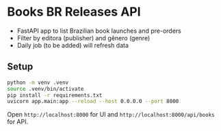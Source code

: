 # Books BR Releases API

- FastAPI app to list Brazilian book launches and pre-orders
- Filter by editora (publisher) and gênero (genre)
- Daily job (to be added) will refresh data

## Setup

```bash
python -m venv .venv
source .venv/bin/activate
pip install -r requirements.txt
uvicorn app.main:app --reload --host 0.0.0.0 --port 8000
```

Open `http://localhost:8000` for UI and `http://localhost:8000/api/books` for API.